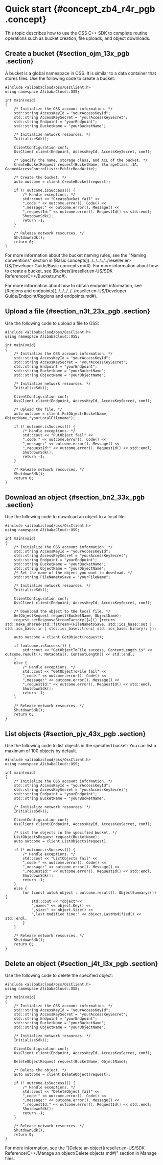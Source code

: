 # Quick start {#concept_zb4_r4r_pgb .concept}

This topic describes how to use the OSS C++ SDK to complete routine operations such as bucket creation, file uploads, and object downloads.

## Create a bucket {#section_ojm_13x_pgb .section}

A bucket is a global namespace in OSS. It is similar to a data container that stores files. Use the following code to create a bucket:

```
#include <alibabacloud/oss/OssClient.h>
using namespace AlibabaCloud::OSS;

int main(void)
{
    /* Initialize the OSS account information. */
    std::string AccessKeyId = "yourAccessKeyId";
    std::string AccessKeySecret = "yourAccessKeySecret";
    std::string Endpoint = "yourEndpoint";
    std::string BucketName = "yourBucketName";

    /* Initialize network resources. */
    InitializeSdk();

    ClientConfiguration conf;
    OssClient client(Endpoint, AccessKeyId, AccessKeySecret, conf);

    /* Specify the name, storage class, and ACL of the bucket. */
    CreateBucketRequest request(BucketName, StorageClass::IA, CannedAccessControlList::PublicReadWrite);

    /* Create the bucket. */
    auto outcome = client.CreateBucket(request);
  
    if (! outcome.isSuccess()) {
        /* Handle exceptions. */
        std::cout << "CreateBucket fail" <<
        ",code:" << outcome.error(). Code() <<
        ",message:" << outcome.error(). Message() <<
        ",requestId:" << outcome.error(). RequestId() << std::endl;
        ShutdownSdk();
        return -1;
    }

    /* Release network resources. */
    ShutdownSdk();
    return 0;
}
```

For more information about the bucket naming rules, see the "Naming conventions" section in [Basic concepts](../../../../../reseller.en-US/Developer Guide/Basic concepts.md#). For more information about how to create a bucket, see [Buckets](reseller.en-US/SDK Reference/C++/Buckets.md#).

For more information about how to obtain endpoint information, see [Regions and endpoints](../../../../../reseller.en-US/Developer Guide/Endpoint/Regions and endpoints.md#).

## Upload a file {#section_n3t_23x_pgb .section}

Use the following code to upload a file to OSS:

```
#include <alibabacloud/oss/OssClient.h>
using namespace AlibabaCloud::OSS;

int main(void)
{
    /* Initialize the OSS account information. */
    std::string AccessKeyId = "yourAccessKeyId";
    std::string AccessKeySecret = "yourAccessKeySecret";
    std::string Endpoint = "yourEndpoint";
    std::string BucketName = "yourBucketName";
    std::string ObjectName = "yourObjectName";

    /* Initialize network resources. */
    InitializeSdk();

    ClientConfiguration conf;
    OssClient client(Endpoint, AccessKeyId, AccessKeySecret, conf);

    /* Upload the file. */
    auto outcome = client.PutObject(BucketName, ObjectName,"yourLocalFilename");

    if (! outcome.isSuccess()) {
        /* Handle exceptions. */
        std::cout << "PutObject fail" <<
        ",code:" << outcome.error(). Code() <<
        ",message:" << outcome.error(). Message() <<
        ",requestId:" << outcome.error(). RequestId() << std::endl;
        ShutdownSdk();
        return -1;
    }

    /* Release network resources. */
    ShutdownSdk();
    return 0;
}
```

## Download an object {#section_bn2_33x_pgb .section}

Use the following code to download an object to a local file:

```
#include <alibabacloud/oss/OssClient.h>
using namespace AlibabaCloud::OSS;

int main(void)
{
    /* Initialize the OSS account information. */
    std::string AccessKeyId = "yourAccessKeyId";
    std::string AccessKeySecret = "yourAccessKeySecret";
    std::string Endpoint = "yourEndpoint";
    std::string BucketName = "yourBucketName";
    std::string ObjectName = "yourObjectName";
    /* Set the name of the object you want to download. */
    std::string FileNametoSave = "yourFileName";

    /* Initialize network resources. */
    InitializeSdk();

    ClientConfiguration conf;
    OssClient client(Endpoint, AccessKeyId, AccessKeySecret, conf);
  
    /* Download the object to the local file. */
    GetObjectRequest request(BucketName, ObjectName);
    request.setResponseStreamFactory([=]() {return std::make_shared<std::fstream>(FileNametoSave, std::ios_base::out | std::ios_base::in | std::ios_base::trunc| std::ios_base::binary); });

    auto outcome = client.GetObject(request);

    if (outcome.isSuccess()) {    
        std::cout << "GetObjectToFile success, ContentLength is" << outcome.result(). Metadata(). ContentLength() << std::endl;
    }
    else {
        /* Handle exceptions. */
        std::cout << "GetObjectToFile fail" <<
        ",code:" << outcome.error(). Code() <<
        ",message:" << outcome.error(). Message() <<
        ",requestId:" << outcome.error(). RequestId() << std::endl;
        ShutdownSdk();
        return -1;
    }

    /* Release network resources. */
    ShutdownSdk();
    return 0;
}
```

## List objects {#section_pjv_43x_pgb .section}

Use the following code to list objects in the specified bucket: You can list a maximum of 100 objects by default.

```
#include <alibabacloud/oss/OssClient.h>
using namespace AlibabaCloud::OSS;

int main(void)
{
    /* Initialize the OSS account information. */
    std::string AccessKeyId = "yourAccessKeyId";
    std::string AccessKeySecret = "yourAccessKeySecret";
    std::string Endpoint = "yourEndpoint";
    std::string BucketName = "yourBucketName";

    /* Initialize network resources. */
    InitializeSdk();

    ClientConfiguration conf;
    OssClient client(Endpoint, AccessKeyId, AccessKeySecret, conf);
  
    /* List the objects in the specified bucket. */
    ListObjectsRequest request(BucketName);
    auto outcome = client.ListObjects(request);

    if (! outcome.isSuccess()) {    
        /* Handle exceptions. */
        std::cout << "ListObjects fail" <<
        ",code:" << outcome.error(). Code() <<
        ",message:" << outcome.error(). Message() <<
        ",requestId:" << outcome.error(). RequestId() << std::endl;
        ShutdownSdk();
        return -1;  
    }
    else {
        for (const auto& object : outcome.result(). ObjectSummarys()) {
            std::cout << "object"<<
            ",name:" << object.Key() <<
            ",size:" << object.Size() <<
            ",last modified time:" << object.LastModified() << std::endl;
        }      
    }

    /* Release network resources. */
    ShutdownSdk();
    return 0;
}
```

## Delete an object {#section_j4t_l3x_pgb .section}

Use the following code to delete the specified object:

```
#include <alibabacloud/oss/OssClient.h>
using namespace AlibabaCloud::OSS;

int main(void)
{
    /* Initialize the OSS account information. */
    std::string AccessKeyId = "yourAccessKeyId";
    std::string AccessKeySecret = "yourAccessKeySecret";
    std::string Endpoint = "yourEndpoint";
    std::string BucketName = "yourBucketName";
    std::string ObjectName = "yourObjectName";

    /* Initialize network resources. */
    InitializeSdk();

    ClientConfiguration conf;
    OssClient client(Endpoint, AccessKeyId, AccessKeySecret, conf);

    DeleteObjectRequest request(BucketName, ObjectName);

    /* Delete the object. */
    auto outcome = client.DeleteObject(request);

    if (! outcome.isSuccess()) {
        /* Handle exceptions. */
        std::cout << "DeleteObject fail" <<
        ",code:" << outcome.error(). Code() <<
        ",message:" << outcome.error(). Message() <<
        ",requestId:" << outcome.error(). RequestId() << std::endl;
        ShutdownSdk();
        return -1;
    }

    /* Release network resources. */
    ShutdownSdk();
    return 0;
}
```

For more information, see the "[Delete an object](reseller.en-US/SDK Reference/C++/Manage an object/Delete objects.md#)" section in Manage files.

